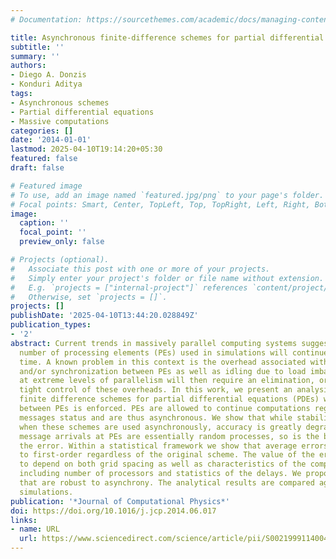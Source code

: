 ```yaml
---
# Documentation: https://sourcethemes.com/academic/docs/managing-content/

title: Asynchronous finite-difference schemes for partial differential equations
subtitle: ''
summary: ''
authors:
- Diego A. Donzis
- Konduri Aditya
tags:
- Asynchronous schemes
- Partial differential equations
- Massive computations
categories: []
date: '2014-01-01'
lastmod: 2025-04-10T19:14:20+05:30
featured: false
draft: false

# Featured image
# To use, add an image named `featured.jpg/png` to your page's folder.
# Focal points: Smart, Center, TopLeft, Top, TopRight, Left, Right, BottomLeft, Bottom, BottomRight.
image:
  caption: ''
  focal_point: ''
  preview_only: false

# Projects (optional).
#   Associate this post with one or more of your projects.
#   Simply enter your project's folder or file name without extension.
#   E.g. `projects = ["internal-project"]` references `content/project/deep-learning/index.md`.
#   Otherwise, set `projects = []`.
projects: []
publishDate: '2025-04-10T13:44:20.028849Z'
publication_types:
- '2'
abstract: Current trends in massively parallel computing systems suggest that the
  number of processing elements (PEs) used in simulations will continue to grow over
  time. A known problem in this context is the overhead associated with communication
  and/or synchronization between PEs as well as idling due to load imbalances. Simulation
  at extreme levels of parallelism will then require an elimination, or at least a
  tight control of these overheads. In this work, we present an analysis of common
  finite difference schemes for partial differential equations (PDEs) when no synchronization
  between PEs is enforced. PEs are allowed to continue computations regardless of
  messages status and are thus asynchronous. We show that while stability is conserved
  when these schemes are used asynchronously, accuracy is greatly degraded. Since
  message arrivals at PEs are essentially random processes, so is the behavior of
  the error. Within a statistical framework we show that average errors drop always
  to first-order regardless of the original scheme. The value of the error is found
  to depend on both grid spacing as well as characteristics of the computing system
  including number of processors and statistics of the delays. We propose new schemes
  that are robust to asynchrony. The analytical results are compared against numerical
  simulations.
publication: '*Journal of Computational Physics*'
doi: https://doi.org/10.1016/j.jcp.2014.06.017
links:
- name: URL
  url: https://www.sciencedirect.com/science/article/pii/S0021999114004240
---
```

